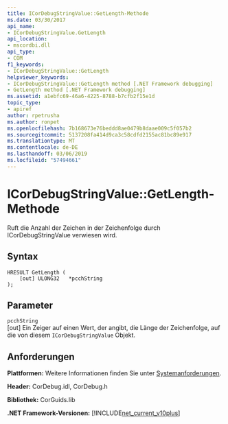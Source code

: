 ```yaml
---
title: ICorDebugStringValue::GetLength-Methode
ms.date: 03/30/2017
api_name:
- ICorDebugStringValue.GetLength
api_location:
- mscordbi.dll
api_type:
- COM
f1_keywords:
- ICorDebugStringValue::GetLength
helpviewer_keywords:
- ICorDebugStringValue::GetLength method [.NET Framework debugging]
- GetLength method [.NET Framework debugging]
ms.assetid: a1ebfc69-46a6-4225-8788-b7cfb2f15e1d
topic_type:
- apiref
author: rpetrusha
ms.author: ronpet
ms.openlocfilehash: 7b168673e76beddd8ae0479b8daae009c5f057b2
ms.sourcegitcommit: 5137208fa414d9ca3c58cdfd2155ac81bc89e917
ms.translationtype: MT
ms.contentlocale: de-DE
ms.lasthandoff: 03/06/2019
ms.locfileid: "57494661"
---
```

# <a name="icordebugstringvaluegetlength-method"></a>ICorDebugStringValue::GetLength-Methode
Ruft die Anzahl der Zeichen in der Zeichenfolge durch ICorDebugStringValue verwiesen wird.  
  
## <a name="syntax"></a>Syntax  
  
```  
HRESULT GetLength (  
    [out] ULONG32   *pcchString  
);  
```  
  
## <a name="parameters"></a>Parameter  
 `pcchString`  
 [out] Ein Zeiger auf einen Wert, der angibt, die Länge der Zeichenfolge, auf die von diesem `ICorDebugStringValue` Objekt.  
  
## <a name="requirements"></a>Anforderungen  
 **Plattformen:** Weitere Informationen finden Sie unter [Systemanforderungen](../../../../docs/framework/get-started/system-requirements.md).  
  
 **Header:** CorDebug.idl, CorDebug.h  
  
 **Bibliothek:** CorGuids.lib  
  
 **.NET Framework-Versionen:** [!INCLUDE[net_current_v10plus](../../../../includes/net-current-v10plus-md.md)]
